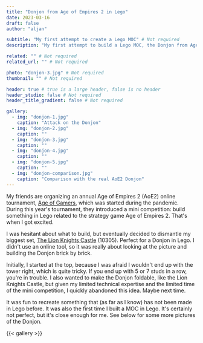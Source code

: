```yaml
---
title: "Donjon from Age of Empires 2 in Lego"
date: 2023-03-16
draft: false
author: "aljan"

subtitle: "My first attempt to create a Lego MOC" # Not required
description: "My first attempt to build a Lego MOC, the Donjon from Age of Empires 2." # Not required

related: "" # Not required
related_url: "" # Not required

photo: "donjon-3.jpg" # Not required
thumbnail: "" # Not required

header: true # true is a large header, false is no header
header_studio: false # Not required
header_title_gradient: false # Not required

gallery:
  - img: "donjon-1.jpg"
    caption: "Attack on the Donjon"
  - img: "donjon-2.jpg"
    caption: ""
  - img: "donjon-3.jpg"
    caption: ""
  - img: "donjon-4.jpg"
    caption: ""
  - img: "donjon-5.jpg"
    caption: ""
  - img: "donjon-comparison.jpg"
    caption: "Comparison with the real AoE2 Donjon"
---
```


My friends are organizing an annual Age of Empires 2 (AoE2) online tournament, [Age of Gamers](https://www.ageofgamers.nl), which was started during the pandemic. During this year's tournament, they introduced a mini competition: build something in Lego related to the strategy game Age of Empires 2. That's when I got excited.

I was hesitant about what to build, but eventually decided to dismantle my biggest set, [The Lion Knights Castle](https://www.lego.com/en-us/product/lion-knights-castle-10305) (10305). Perfect for a Donjon in Lego. I didn't use an online tool, so it was really about looking at the picture and building the Donjon brick by brick.

Initially, I started at the top, because I was afraid I wouldn't end up with the tower right, which is quite tricky. If you end up with 5 or 7 studs in a row, you're in trouble. I also wanted to make the Donjon foldable, like the Lion Knights Castle, but given my limited technical expertise and the limited time of the mini competition, I quickly abandoned this idea. Maybe next time.

It was fun to recreate something that (as far as I know) has not been made in Lego before. It was also the first time I built a MOC in Lego. It's certainly not perfect, but it's close enough for me. See below for some more pictures of the Donjon.

{{< gallery >}}
